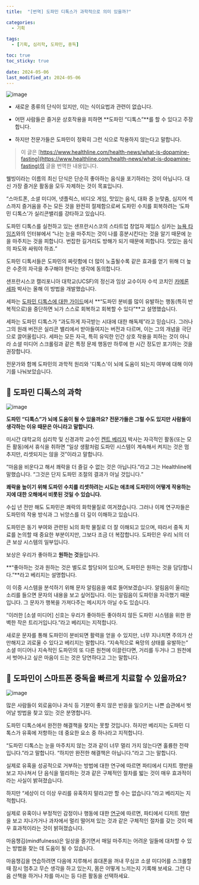 ```yaml
---
title:  "[번역] 도파민 디톡스가 과학적으로 의미 있을까?"

categories:
  - 기획
  
tags:
  - [기획, 심리학, 도파민, 중독]

toc: true
toc_sticky: true
 
date: 2024-05-06
last_modified_at: 2024-05-06
---
```


![image](https://github.com/choeehb/choeehb.github.io/assets/17942921/6ee1d3fc-036e-45cb-8adf-f4655e84ecd2)

- 새로운 종류의 단식이 있지만, 이는 식이요법과 관련이 없습니다.

- 어떤 사람들은 즐거운 상호작용을 피하면 **도파민 “디톡스”**를 할 수 있다고 주장합니다.

- 하지만 전문가들은 도파민이 정확히 그런 식으로 작용하지 않는다고 말합니다.



> 이 글은 [https://www.healthline.com/health-news/what-is-dopamine-fasting](https://www.healthline.com/health-news/what-is-dopamine-fasting)의 글을 번역한 내용입니다.



웰빙이라는 이름의 최신 단식은 단순히 좋아하는 음식을 포기하라는 것이 아닙니다. 대신 가장 즐거운 활동을 모두 자제하는 것이 목표입니다.



“스마트폰, 소셜 미디어, 넷플릭스, 비디오 게임, 맛있는 음식, 대화 중 눈맞춤, 심지어 섹스까지 즐거움을 주는 모든 것을 완전히 절제함으로써 도파민 수치를 회복하려는 ‘도파민 디톡스’가 실리콘밸리를 강타하고 있습니다.



도파민 디톡스를 실천하고 있는 샌프란시스코의 스타트업 창업자 제임스 싱카는 [뉴욕 타임즈](https://www.nytimes.com/2019/11/07/style/dopamine-fasting.html)와의 인터뷰에서 “나는 눈을 마주치는 것이 나를 흥분시킨다는 것을 알기 때문에 눈을 마주치는 것을 피합니다. 번잡한 길거리도 방해가 되기 때문에 피합니다. 맛있는 음식의 파도와 싸워야 하죠.”



도파민 디톡서들은 도파민의 짜릿함에 더 많이 노출될수록 같은 효과를 얻기 위해 더 높은 수준의 자극을 추구해야 한다는 생각에 동의합니다.



샌프란시스코 캘리포니아 대학교(UCSF)의 정신과 임상 교수이자 수석 코치인 [카메론 세파](https://twitter.com/DrSepah) 박사는 올해 이 방법을 개발했습니다.



세파는 [도파민 디톡스에 대한 가이드](https://www.linkedin.com/pulse/dopamine-fasting-new-silicon-valley-trend-dr-cameron-sepah/)에서 **“도파민 분비를 많이 유발하는 행동(특히 반복적으로)을 중단하면 뇌가 스스로 회복하고 회복할 수 있다”**고 설명했습니다.



세파는 도파민 디톡스가 “과도하게 자극받는 시대에 대한 해독제”라고 믿습니다. 그러나 그의 원래 버전은 실리콘 밸리에서 받아들여지는 버전과 다르며, 이는 그의 개념을 극단으로 끌어올립니다. 세파는 모든 자극, 특히 유익한 인간 상호 작용을 피하는 것이 아니라 소셜 미디어 스크롤링과 같은 특정 문제 행동만 하루에 한 시간 정도만 포기하는 것을 권장합니다.



전문가와 함께 도파민의 과학적 원리와 '디톡스'이 뇌에 도움이 되는지 여부에 대해 이야기를 나눠보았습니다.



## 🥼 도파민 디톡스의 과학
![image](https://github.com/choeehb/choeehb.github.io/assets/17942921/8d2a2a6d-8016-4961-b0ed-03cb57324c25)

**도파민 “디톡스”가 뇌에 도움이 될 수 있을까요? 전문가들은 그럴 수도 있지만 사람들이 생각하는 이유 때문은 아니라고 말합니다.**



미시간 대학교의 심리학 및 신경과학 교수인 [켄트 베리지](https://lsa.umich.edu/psych/people/faculty/berridge.html) 박사는 자극적인 활동(또는 모든 활동)에서 휴식을 취하면 “일상 생활처럼 도파민 시스템이 계속해서 켜지는 것은 멈추지만, 리셋되지는 않을 것”이라고 말합니다.



“마음을 비운다고 해서 쾌락을 더 즐길 수 없는 것은 아닙니다.”라고 그는 Healthline에 말했습니다. “그것은 단지 도파민 조절의 결과가 아닐 것입니다.”



**쾌락을 높이기 위해 도파민 수치를 리셋하려는 시도는 애초에 도파민이 어떻게 작용하는지에 대한 오해에서 비롯된 것일 수 있습니다.**



수십 년 전만 해도 도파민은 쾌락의 화학물질로 여겨졌습니다. 그러나 이제 연구자들은 도파민의 작용 방식과 그 뉘앙스를 더 깊이 이해하고 있습니다.



도파민은 동기 부여와 관련된 뇌의 화학 물질로 더 잘 이해되고 있으며, 따라서 중독 치료를 논의할 때 중요한 부분이지만, 그보다 조금 더 복잡합니다. 도파민은 우리 뇌의 더 큰 보상 시스템의 일부입니다.



보상은 우리가 좋아하고 **원하는 것**들입니다.

**“좋아하는 것과 원하는 것은 별도로 할당되어 있으며, 도파민은 원하는 것을 담당합니다.”**라고 베리지는 설명합니다.

이 이중 시스템을 분석하기 위해 문자 알림음을 예로 들어보겠습니다. 알림음이 울리는 소리를 들으면 문자의 내용을 보고 싶어집니다. 이는 알림음이 도파민을 자극했기 때문입니다. 그 문자가 행복을 가져다주는 메시지가 아닐 수도 있습니다.



“이러한 [소셜 미디어] 신호는 우리가 좋아하든 좋아하지 않든 도파민 시스템을 위한 완벽한 작은 트리거입니다.”라고 베리지는 지적합니다.



새로운 문자를 통해 도파민이 분비되면 활력을 얻을 수 있지만, 너무 지나치면 주의가 산만해지고 괴로울 수 있다고 베리지는 말합니다. “지속적으로 욕망의 상태를 유발하는” 소셜 미디어나 지속적인 도파민의 또 다른 원천에 이끌린다면, 거리를 두거나 그 원천에서 벗어나고 싶은 마음이 드는 것은 당연하다고 그는 말합니다.



## 📱 도파민이 스마트폰 중독을 빠르게 치료할 수 있을까요?
![image](https://github.com/choeehb/choeehb.github.io/assets/17942921/35ff2d35-55c1-49e2-a178-2bb267afccaf)

많은 사람들이 외로움이나 과식 등 기분이 좋지 않은 반응을 일으키는 나쁜 습관에서 벗어날 방법을 찾고 있는 것은 분명합니다.



도파민 디톡스에서 완전한 해결책을 찾지는 못할 것입니다. 하지만 베리지는 도파민 디톡스가 유혹에 저항하는 데 중요한 요소 중 하나라고 지적합니다.



“도파민 디톡스는 눈을 마주치지 않는 것과 같이 너무 멀리 가지 않는다면 훌륭한 전략입니다.”라고 말합니다. “하지만 완전한 해결책은 아닙니다.”라고 그는 말합니다.



실제로 유혹을 성공적으로 거부하는 방법에 대한 연구에 따르면 파티에서 디저트 쟁반을 보고 지나쳐서 단 음식을 멀리하는 것과 같은 구체적인 절차를 밟는 것이 매우 효과적이라는 사실이 밝혀졌습니다.



하지만 “세상이 더 이상 우리를 유혹하지 말라고만 할 수는 없습니다.”라고 베리지는 지적합니다.



실제로 유혹이나 부정적인 감정이나 행동에 대한 [연구](https://link.springer.com/article/10.1007/s11031-014-9416-3)에 따르면, 파티에서 디저트 쟁반을 보고 지나가거나 과자에서 멀리 떨어져 있는 것과 같은 구체적인 절차를 갖는 것이 매우 효과적이라는 것이 밝혀졌습니다.



마음챙김(mindfulness)은 일상을 즐기면서 매일 마주치는 어려운 일들에 대처할 수 있는 방법을 찾는 데 도움이 될 수 있습니다.



마음챙김을 연습하려면 다음에 지루해서 휴대폰을 꺼내 무심코 소셜 미디어를 스크롤할 때 잠시 멈추고 무슨 생각을 하고 있는지, 몸은 어떻게 느끼는지 기록해 보세요. 그런 다음 산책을 하거나 차를 마시는 등 다른 활동을 선택하세요.

